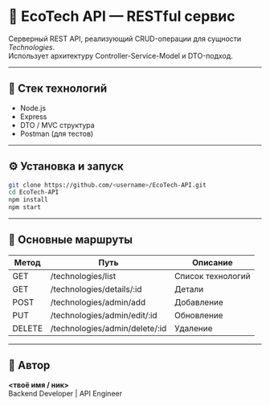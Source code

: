 # 🌿 EcoTech API — RESTful сервис

Серверный REST API, реализующий CRUD-операции для сущности *Technologies*.  
Использует архитектуру Controller-Service-Model и DTO-подход.

---

## 🚀 Стек технологий
- Node.js  
- Express  
- DTO / MVC структура  
- Postman (для тестов)

---

## ⚙️ Установка и запуск
```bash
git clone https://github.com/<username>/EcoTech-API.git
cd EcoTech-API
npm install
npm start
```

---

## 🧩 Основные маршруты
| Метод | Путь | Описание |
|-------|------|-----------|
| GET | /technologies/list | Список технологий |
| GET | /technologies/details/:id | Детали |
| POST | /technologies/admin/add | Добавление |
| PUT | /technologies/admin/edit/:id | Обновление |
| DELETE | /technologies/admin/delete/:id | Удаление |

---

## 👤 Автор
**<твоё имя / ник>**  
Backend Developer | API Engineer
